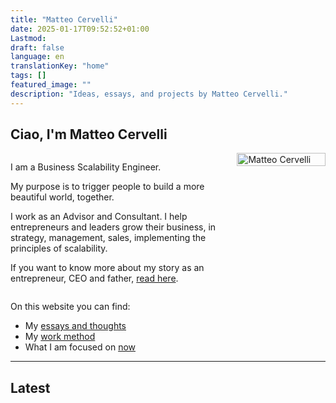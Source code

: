 ```yaml
---
title: "Matteo Cervelli"
date: 2025-01-17T09:52:52+01:00
Lastmod: 
draft: false
language: en
translationKey: "home"
tags: []
featured_image: ""
description: "Ideas, essays, and projects by Matteo Cervelli."
---
```

## Ciao, I'm Matteo Cervelli

<article class="flex-l flex-wrap justify-between center">
    <div class="container" style="display: flex; gap: 2rem; align-items: flex-start;">
        <div style="flex: 7;">
            <p>I am a Business Scalability Engineer.</p>
            <p>My purpose is to trigger people to build a more beautiful world, together.</p>
            <p>I work as an Advisor and Consultant. I help entrepreneurs and leaders grow their business, in strategy, management, sales, implementing the principles of scalability.</p>
            <p>If you want to know more about my story as an entrepreneur, CEO and father, <a href="/en/about">read here</a>.</p>
        </div>
        <div style="flex: 3;">
            <img src="/images/profile.jpg" alt="Matteo Cervelli" style="width: 100%; height: auto;">
        </div>
    </div>
</article>

On this website you can find:

- My [essays and thoughts](/en/posts)
- My [work method](/en/work)
- What I am focused on [now](/en/now)

---

## Latest
